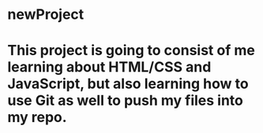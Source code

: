 # newProject

# This project is going to consist of me learning about HTML/CSS and JavaScript, but also learning how to use Git as well to push my files into my repo. 
